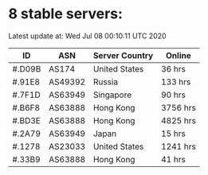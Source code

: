 # 8 stable servers:

Latest update at: Wed Jul 08 00:10:11 UTC 2020

| ID | ASN | Server Country | Online |
| -- | --- | -------------- | ------ |
| #.D09B | AS174 | United States | 36 hrs |
| #.91E8 | AS49392 | Russia | 133 hrs |
| #.7F1D | AS63949 | Singapore | 90 hrs |
| #.B6F8 | AS63888 | Hong Kong | 3756 hrs |
| #.BD3E | AS63888 | Hong Kong | 4825 hrs |
| #.2A79 | AS63949 | Japan | 15 hrs |
| #.1278 | AS23033 | United States | 1241 hrs |
| #.33B9 | AS63888 | Hong Kong | 41 hrs |

